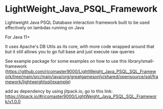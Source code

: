 # LightWeight_Java_PSQL_Framework
Lightweight Java PSQL Database interaction framework built to be used effectively on lambdas running on Java

For Java 11+

It uses Apache's DB Utils as its core, with more code wrapped around that but it still allows you to go full base and just execute raw queries

See example package for some examples on how to use this library/small-framework
(https://github.com/ricomaster9000/LightWeight_Java_PSQL_SQL_Framework/tree/main/src/main/java/org/greatgamesonly/shared/opensource/sql/framework/lightweightsql/example)

add as dependency by using jitpack.io, go to this link: https://jitpack.io/#ricomaster9000/LightWeight_Java_PSQL_SQL_Framework/v1.0.0
